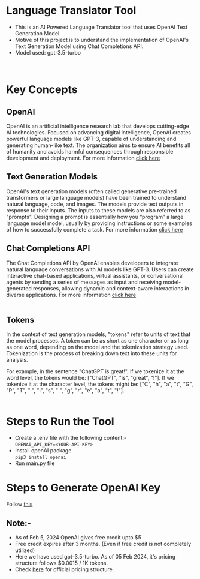 # Language Translator Tool
- This is an AI Powered Language Translator tool that uses OpenAI Text Generation Model.
- Motive of this project is to understand the implementation of OpenAI's Text Generation Model using Chat Completions API.
- Model used: gpt-3.5-turbo  
<br/><br/>

# Key Concepts

## OpenAI
OpenAI is an artificial intelligence research lab that develops cutting-edge AI technologies. Focused on advancing digital intelligence, OpenAI creates powerful language models like GPT-3, capable of understanding and generating human-like text. The organization aims to ensure AI benefits all of humanity and avoids harmful consequences through responsible development and deployment. For more information [click here](https://platform.openai.com/docs/overview)

## Text Generation Models
OpenAI's text generation models (often called generative pre-trained transformers or large language models) have been trained to understand natural language, code, and images. The models provide text outputs in response to their inputs. The inputs to these models are also referred to as "prompts". Designing a prompt is essentially how you “program” a large language model model, usually by providing instructions or some examples of how to successfully complete a task. For more information [click here](https://platform.openai.com/docs/guides/text-generation)
<br/>

## Chat Completions API
The Chat Completions API by OpenAI enables developers to integrate natural language conversations with AI models like GPT-3. Users can create interactive chat-based applications, virtual assistants, or conversational agents by sending a series of messages as input and receiving model-generated responses, allowing dynamic and context-aware interactions in diverse applications. For more information [click here](https://platform.openai.com/docs/guides/text-generation/chat-completions-api)
<br/><br/>

## Tokens
In the context of text generation models, "tokens" refer to units of text that the model processes. A token can be as short as one character or as long as one word, depending on the model and the tokenization strategy used. Tokenization is the process of breaking down text into these units for analysis.

For example, in the sentence "ChatGPT is great!", if we tokenize it at the word level, the tokens would be: ["ChatGPT", "is", "great", "!"]. If we tokenize it at the character level, the tokens might be: ["C", "h", "a", "t", "G", "P", "T", " ", "i", "s", " ", "g", "r", "e", "a", "t", "!"].
<br/><br/>

# Steps to Run the Tool
- Create a .env file with the following content:-<br>
```OPENAI_API_KEY=<YOUR-API-KEY>```
- Install openAI package<br>
```pip3 install openai```
- Run main.py file<br>


# Steps to Generate OpenAI Key
Follow [this](https://www.maisieai.com/help/how-to-get-an-openai-api-key-for-chatgpt)

## Note:-
- As of Feb 5, 2024 OpenAI gives free credit upto $5
- Free credit expires after 3 months. (Even if free credit is not completely utilized)
- Here we have used gpt-3.5-turbo. As of 05 Feb 2024, it's pricing structure follows $0.0015 / 1K tokens.
- Check [here](https://openai.com/pricing) for official pricing structure.
